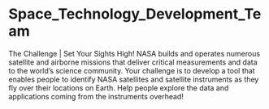 # Space_Technology_Development_Team
The Challenge | Set Your Sights High! NASA builds and operates numerous satellite and airborne missions that deliver critical measurements and data to the world’s science community. Your challenge is to develop a tool that enables people to identify NASA satellites and satellite instruments as they fly over their locations on Earth. Help people explore the data and applications coming from the instruments overhead!
